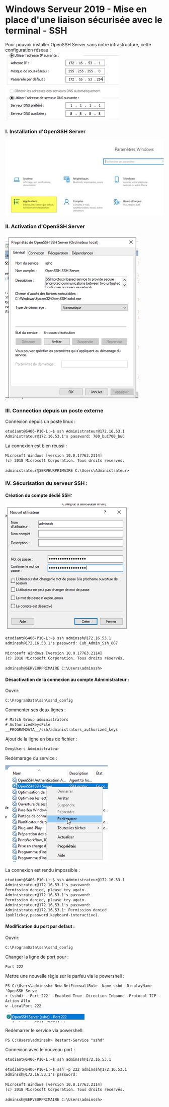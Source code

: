 # **Windows Serveur 2019 - Mise en place d'une liaison sécurisée avec le terminal - SSH**

Pour pouvoir installer OpenSSH Server sans notre infrastructure, cette configuration réseau :
![](../../../media/doc/W19S/SSH/1_CUB-AdminSys-Fichede.png)

### I. Installation d'OpenSSH Server
![](../../../media/doc/W19S/SSH/CUB-AdminSys-Fichede.jpg)

### II. Activation d'OpenSSH Server
![](../../../media/doc/W19S/SSH/5_CUB-AdminSys-Fichede.png)

### III. Connection depuis un poste externe

Connexion depuis un poste linux :

```
etudiant@S406-P10-L:~$ ssh Administrateur@172.16.53.1
Administrateur@172.16.53.1's password: 700_buC700_buC
```

La connexion est bien réussi : 

```
Microsoft Windows [version 10.0.17763.2114]
(c) 2018 Microsoft Corporation. Tous droits réservés.

administrateur@SERVEURPRIMAIRE C:\Users\Administrateur>
```

### IV. Sécurisation du serveur SSH :

#### Création du compte dédié SSH:
![](../../../media/doc/W19S/SSH/2_CUB-AdminSys-Fichede.png)

```
etudiant@S406-P10-L:~$ ssh adminssh@172.16.53.1
adminssh@172.16.53.1's password: Cub_Admin_Ssh_007

Microsoft Windows [version 10.0.17763.2114]
(c) 2018 Microsoft Corporation. Tous droits réservés.

adminssh@SERVEURPRIMAIRE C:\Users\adminssh>
```

#### Désactivation de la connexion au compte Administrateur :

Ouvrir:

```
C:\ProgramData\ssh\sshd_config
```

Commenter ses deux lignes :

```
# Match Group administrators
# AuthorizedKeysFile __PROGRAMDATA__/ssh/administrators_authorized_keys
```

Ajout de la ligne en bas de fichier :

```
DenyUsers Administrateur
```

Redémarage du service :
 
![](../../../media/doc/W19S/SSH/CUB-AdminSys-Fichede.png)

La connexion est rendu impossible :

```
etudiant@S406-P10-L:~$ ssh Administrateur@172.16.53.1
Administrateur@172.16.53.1's password: 
Permission denied, please try again.
Administrateur@172.16.53.1's password: 
Permission denied, please try again.
Administrateur@172.16.53.1's password: 
Administrateur@172.16.53.1: Permission denied (publickey,password,keyboard-interactive).
```

#### Modification du port par defaut :

Ouvrir:

```
C:\ProgramData\ssh\sshd_config
```

Changer la ligne de port pour :

```
Port 222
```

Mettre une nouvelle règle sur le parfeu via le powershell :

```
PS C:\Users\adminssh> New-NetFirewallRule -Name sshd -DisplayName 'OpenSSH Serve
r (sshd) - Port 222' -Enabled True -Direction Inbound -Protocol TCP -Action Allo
w -LocalPort 222
```
![](../../../media/doc/W19S/SSH/4_CUB-AdminSys-Fichede.png)

Redémarrer le service via powershell:

```
PS C:\Users\adminssh> Restart-Service "sshd"
```

Connexion avec le nouveau port :

```
etudiant@S406-P10-L:~$ ssh adminssh@172.16.53.1

etudiant@S406-P10-L:~$ ssh -p 222 adminssh@172.16.53.1
adminssh@172.16.53.1's password: 

Microsoft Windows [version 10.0.17763.2114]
(c) 2018 Microsoft Corporation. Tous droits réservés.

adminssh@SERVEURPRIMAIRE C:\Users\adminssh>
```